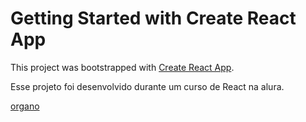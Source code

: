 # Getting Started with Create React App

This project was bootstrapped with [Create React App](https://github.com/facebook/create-react-app).

Esse projeto foi desenvolvido durante um curso de React na alura.

<a href="https://organo-one-rho.vercel.app/">organo</a>
